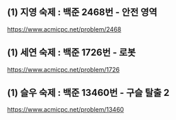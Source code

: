 ## (1) 지영 숙제 : 백준 2468번 - 안전 영역
https://www.acmicpc.net/problem/2468

## (1) 세연 숙제 : 백준 1726번 - 로봇
https://www.acmicpc.net/problem/1726

## (1) 슬우 숙제 : 백준 13460번 - 구슬 탈출 2
https://www.acmicpc.net/problem/13460
